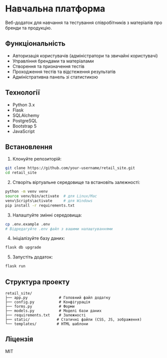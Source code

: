 # Навчальна платформа

Веб-додаток для навчання та тестування співробітників з матеріалів про бренди та продукцію.

## Функціональність

- Авторизація користувачів (адміністратори та звичайні користувачі)
- Управління брендами та матеріалами
- Створення та призначення тестів
- Проходження тестів та відстеження результатів
- Адміністративна панель зі статистикою

## Технології

- Python 3.x
- Flask
- SQLAlchemy
- PostgreSQL
- Bootstrap 5
- JavaScript

## Встановлення

1. Клонуйте репозиторій:
```bash
git clone https://github.com/your-username/retail_site.git
cd retail_site
```

2. Створіть віртуальне середовище та встановіть залежності:
```bash
python -m venv venv
source venv/bin/activate  # для Linux/Mac
venv\Scripts\activate     # для Windows
pip install -r requirements.txt
```

3. Налаштуйте змінні середовища:
```bash
cp .env.example .env
# Відредагуйте .env файл з вашими налаштуваннями
```

4. Ініціалізуйте базу даних:
```bash
flask db upgrade
```

5. Запустіть додаток:
```bash
flask run
```

## Структура проекту

```
retail_site/
├── app.py              # Головний файл додатку
├── config.py           # Конфігурація
├── forms.py            # Форми
├── models.py           # Моделі бази даних
├── requirements.txt    # Залежності
├── static/            # Статичні файли (CSS, JS, зображення)
└── templates/         # HTML шаблони
```

## Ліцензія

MIT 